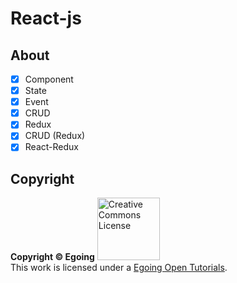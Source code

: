 # React-js

## About
- [X] Component
- [X] State
- [X] Event
- [X] CRUD
- [X] Redux
- [X] CRUD (Redux)
- [X] React-Redux

## Copyright

**Copyright © Egoing**
<a rel="license" href="http://creativecommons.org/licenses/by-nc-nd/4.0/"><img alt="Creative Commons License" style="border-width:0" src="https://user-images.githubusercontent.com/28584213/107151388-a8f3c380-69a5-11eb-8e74-930b4b1e3732.jpg" width = "100"/></a><br />This work is licensed under a <a rel="license" href="https://opentutorials.org/module/4058">Egoing Open Tutorials</a>.


